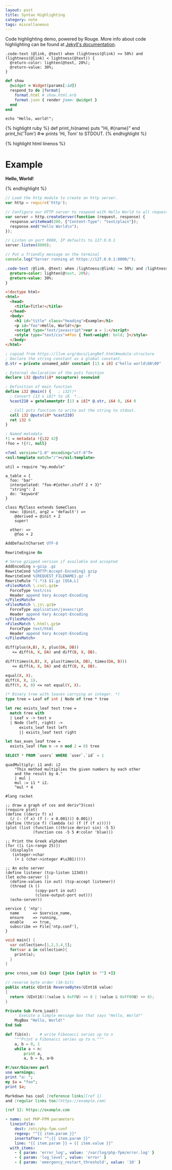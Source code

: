 ```yaml
---
layout: post
title: Syntax Highlighting
category: note
tags: miscellaneous
---
```


Code highlighting demo, powered by Rouge. More info about code highlighting can be found at [Jekyll's documentation](https://jekyllrb.com/docs/templates/#code-snippet-highlighting).

```
.code-text (@link, @text) when (lightness(@link) >= 50%) and (lightness(@link) < lightness(@text)) {
  @return-color: lighten(@text, 20%);
  @return-value: 30%;
}
```

```ruby
def show
  @widget = Widget(params[:id])
  respond_to do |format|
    format.html # show.html.erb
    format.json { render json: @widget }
  end
end
```

```php?start_inline=1
echo "Hello, world!";
```

{% highlight ruby %}
def print_hi(name)
  puts "Hi, #{name}"
end
print_hi('Tom')
#=> prints 'Hi, Tom' to STDOUT.
{% endhighlight %}

{% highlight html linenos %}
<!doctype html>
<html>
  <head>
    <title>Title!</title>
  </head>
  <body>
    <h1 id="title" class="heading">Example</h1>
    <p id="foo">Hello, World!</p>
    <script type="text/javascript">var a = 1;</script>
    <style type="text/css">#foo { font-weight: bold; }</style>
  </body>
</html>
{% endhighlight %}

```js
// Load the http module to create an http server.
var http = require('http');

// Configure our HTTP server to respond with Hello World to all requests.
var server = http.createServer(function (request, response) {
  response.writeHead(200, {"Content-Type": "text/plain"});
  response.end("Hello World\n");
});

// Listen on port 8000, IP defaults to 127.0.0.1
server.listen(8000);

// Put a friendly message on the terminal
console.log("Server running at https://127.0.0.1:8000/");
```

```css
.code-text (@link, @text) when (lightness(@link) >= 50%) and (lightness(@link) < lightness(@text)) {
  @return-color: lighten(@text, 20%);
  @return-value: 30%;
}
```

```html
<!doctype html>
<html>
  <head>
    <title>Title!</title>
  </head>
  <body>
    <h1 id="title" class="heading">Example</h1>
    <p id="foo">Hello, World!</p>
    <script type="text/javascript">var a = 1;</script>
    <style type="text/css">#foo { font-weight: bold; }</style>
  </body>
</html>
```

```llvm
; copied from https://llvm.org/docs/LangRef.html#module-structure
; Declare the string constant as a global constant.
@.str = private unnamed_addr constant [13 x i8] c"hello world\0A\00"

; External declaration of the puts function
declare i32 @puts(i8* nocapture) nounwind

; Definition of main function
define i32 @main() {   ; i32()*
  ; Convert [13 x i8]* to i8  *...
  %cast210 = getelementptr [13 x i8]* @.str, i64 0, i64 0

  ; Call puts function to write out the string to stdout.
  call i32 @puts(i8* %cast210)
  ret i32 0
}

; Named metadata
!1 = metadata !{i32 42}
!foo = !{!1, null}
```

```xml
<?xml version="1.0" encoding="utf-8"?>
<xsl:template match="/"></xsl:template>
```

```moonscript
util = require "my.module"

a_table = {
  foo: 'bar'
  interpolated: "foo-#{other.stuff 2 + 3}"
  "string": 2
  do: 'keyword'
}

class MyClass extends SomeClass
  new: (@init, arg2 = 'default') =>
    @derived = @init + 2
    super!

  other: =>
    @foo + 2
```

```apache
AddDefaultCharset UTF-8

RewriteEngine On

# Serve gzipped version if available and accepted
AddEncoding x-gzip .gz
RewriteCond %{HTTP:Accept-Encoding} gzip
RewriteCond %{REQUEST_FILENAME}.gz -f
RewriteRule ^(.*)$ $1.gz [QSA,L]
<FilesMatch \.css\.gz$>
  ForceType text/css
  Header append Vary Accept-Encoding
</FilesMatch>
<FilesMatch \.js\.gz$>
  ForceType application/javascript
  Header append Vary Accept-Encoding
</FilesMatch>
<FilesMatch \.html\.gz$>
  ForceType text/html
  Header append Vary Accept-Encoding
</FilesMatch>
```

```prolog
diff(plus(A,B), X, plus(DA, DB))
   <= diff(A, X, DA) and diff(B, X, DB).

diff(times(A,B), X, plus(times(A, DB), times(DA, B)))
   <= diff(A, X, DA) and diff(B, X, DB).

equal(X, X).
diff(X, X, 1).
diff(Y, X, 0) <= not equal(Y, X).
```

```ocaml
(* Binary tree with leaves car­rying an integer. *)
type tree = Leaf of int | Node of tree * tree

let rec exists_leaf test tree =
  match tree with
  | Leaf v -> test v
  | Node (left, right) ->
      exists_leaf test left
      || exists_leaf test right

let has_even_leaf tree =
  exists_leaf (fun n -> n mod 2 = 0) tree
```

```sql
SELECT * FROM `users` WHERE `user`.`id` = 1
```

```smalltalk
quadMultiply: i1 and: i2
    "This method multiplies the given numbers by each other
    and the result by 4."
    | mul |
    mul := i1 * i2.
    ^mul * 4
```

```racket
#lang racket

;; draw a graph of cos and deriv^3(cos)
(require plot)
(define ((deriv f) x)
  (/ (- (f x) (f (- x 0.001))) 0.001))
(define (thrice f) (lambda (x) (f (f (f x)))))
(plot (list (function ((thrice deriv) sin) -5 5)
            (function cos -5 5 #:color 'blue)))

;; Print the Greek alphabet
(for ([i (in-range 25)])
  (displayln
   (integer->char
    (+ i (char->integer #\u3B1)))))

;; An echo server
(define listener (tcp-listen 12345))
(let echo-server ()
  (define-values (in out) (tcp-accept listener))
  (thread (λ ()
             (copy-port in out)
             (close-output-port out)))
  (echo-server))
```

```puppet
service { 'ntp':
  name      => $service_name,
  ensure    => running,
  enable    => true,
  subscribe => File['ntp.conf'],
}
```

```dart
void main() {
  var collection=[1,2,3,4,5];
  for(var a in collection){
    print(a);
  }
}
```

```tcl
proc cross_sum {s} {expr [join [split $s ""] +]}
```

```csharp
// reverse byte order (16-bit)
public static UInt16 ReverseBytes(UInt16 value)
{
  return (UInt16)((value & 0xFFU) << 8 | (value & 0xFF00U) >> 8);
}
```

```vb
Private Sub Form_Load()
    ' Execute a simple message box that says "Hello, World!"
    MsgBox "Hello, World!"
End Sub
```

```python
def fib(n):    # write Fibonacci series up to n
    """Print a Fibonacci series up to n."""
    a, b = 0, 1
    while a < n:
        print a,
        a, b = b, a+b
```

```perl
#!/usr/bin/env perl
use warnings;
print "a: ";
my $a = "foo";
print $a;
```

```markdown
Markdown has cool [reference links][ref 1]
and [regular links too](https://example.com)

[ref 1]: https://example.com
```

```yaml
- name: set PHP-FPM parameters
  lineinfile:
    dest: /etc/php-fpm.conf
    regexp: "^{{ item.param }}"
    insertafter: "^;{{ item.param }}"
    line: "{{ item.param }} = {{ item.value }}"
  with_items:
    - { param: 'error_log', value: '/var/log/php-fpm/error.log' }
    - { param: 'log_level', value: 'error' }
    - { param: 'emergency_restart_threshold', value: '10' }
```
